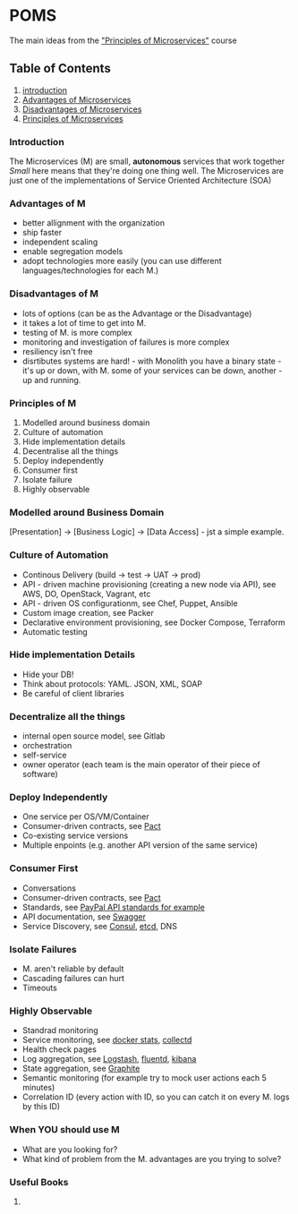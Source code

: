 # POMS
The main ideas from the ["Principles of Microservices"](http://shop.oreilly.com/product/0636920043935.do) course

## Table of Contents
1. [introduction](#introduction)  
2. [Advantages of Microservices](#advantages-of-m)
3. [Disadvantages of Microservices](#disadvantages-of-m)
4. [Principles of Microservices](#principles-of-m)


### Introduction
The Microservices (M) are small, **autonomous** services that work together
*Small* here means that they're doing one thing well. 
The Microservices are just one of the implementations of Service Oriented Architecture (SOA)

### Advantages of M
 - better allignment with the organization
 - ship faster
 - independent scaling
 - enable segregation models
 - adopt technologies more easily (you can use different languages/technologies for each M.)
 
### Disadvantages of M
  - lots of options (can be as the Advantage or the Disadvantage)
  - it takes a lot of time to get into M. 
  - testing of M. is more complex 
  - monitoring and investigation of failures is more complex
  - resiliency isn't free
  - disrtibutes systems are hard! - with Monolith you have a binary state - it's up or down, with M. some of your services can be down,
  another - up and running.
  
### Principles of M
  1. Modelled around business domain
  2. Culture of automation
  3. Hide implementation details
  4. Decentralise all the things
  5. Deploy independently
  6. Consumer first
  7. Isolate failure
  8. Highly observable

### Modelled around Business Domain
[Presentation] -> [Business Logic] -> [Data Access] - jst a simple example.

### Culture of Automation
- Continous Delivery (build -> test -> UAT -> prod)
- API - driven machine provisioning (creating a new node via API), see AWS, DO, OpenStack, Vagrant, etc
- API - driven OS configurationm, see Chef, Puppet, Ansible 
- Custom image creation, see Packer
- Declarative environment provisioning, see Docker Compose, Terraform
- Automatic testing

### Hide implementation Details
- Hide your DB!
- Think about protocols: YAML. JSON, XML, SOAP
- Be careful of client libraries

### Decentralize all the things
- internal open source model, see Gitlab
- orchestration
- self-service
- owner operator (each team is the main operator of their piece of software)

### Deploy Independently
- One service per OS/VM/Container
- Consumer-driven contracts, see [Pact](https://docs.pact.io/)
- Co-existing service versions
- Multiple enpoints (e.g. another API version of the same service)

### Consumer First
- Conversations
- Consumer-driven contracts, see [Pact](https://docs.pact.io/)
- Standards, see [PayPal API standards for example](https://github.com/paypal/api-standards/blob/master/api-style-guide.md)
- API documentation, see [Swagger](http://swagger.io/)
- Service Discovery, see [Consul](https://www.consul.io/), [etcd](https://coreos.com/etcd/docs/latest/), DNS

### Isolate Failures
- M. aren't reliable by default
- Cascading failures can hurt
- Timeouts

### Highly Observable
- Standrad monitoring
- Service monitoring, see [docker stats](https://docs.docker.com/engine/reference/commandline/stats/), [collectd](https://collectd.org/)
- Health check pages
- Log aggregation, see [Logstash](https://www.elastic.co/products/logstash), [fluentd](http://www.fluentd.org/), [kibana](https://www.elastic.co/products/kibana) 
- State aggregation, see [Graphite](https://graphiteapp.org/)
- Semantic monitoring (for example try to mock user actions each 5 minutes)
- Correlation ID (every action with ID, so you can catch it on every M. logs by this ID)

### When YOU should use M
- What are you looking for?
- What kind of problem from the M. advantages are you trying to solve?

### Useful Books
1. 




